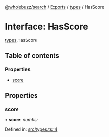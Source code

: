 [@wholebuzz/search](../README.md) / [Exports](../modules.md) / [types](../modules/types.md) / HasScore

# Interface: HasScore

[types](../modules/types.md).HasScore

## Table of contents

### Properties

- [score](types.hasscore.md#score)

## Properties

### score

• **score**: *number*

Defined in: [src/types.ts:14](https://github.com/wholebuzz/search/blob/master/src/types.ts#L14)
